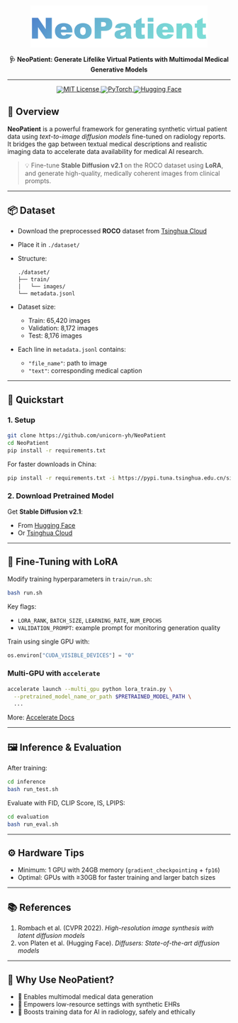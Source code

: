 <div align="center">   <img src="figure/NeoPatient.png" width="400em" />   <p align="center"><strong>🩺 NeoPatient: Generate Lifelike Virtual Patients with Multimodal Medical Generative Models</strong></p> </div>

------



<div align="center" style="line-height: 1;">
  <a href="https://github.com/unicorn-yh/NeoPatient/blob/main/LICENSE">
    <img alt="MIT License"
      src="https://img.shields.io/badge/Code%20License-MIT-brightgreen?logo=open-source-initiative&logoColor=white"/>
  </a>
  <a href="https://pytorch.org/">
    <img alt="PyTorch"
      src="https://img.shields.io/badge/PyTorch-2.0+-%23EE4C2C?logo=pytorch&logoColor=white"/>
  </a>
  <a href="https://huggingface.co/stabilityai/stable-diffusion-2-1">
    <img alt="Hugging Face"
      src="https://img.shields.io/badge/%F0%9F%A4%97%20Hugging%20Face-Stability%20AI-ffc107?color=ffc107&logoColor=white"/>
   </a>
</div>



## 🧬 Overview

**NeoPatient** is a powerful framework for generating synthetic virtual patient data using *text-to-image diffusion models* fine-tuned on radiology reports. It bridges the gap between textual medical descriptions and realistic imaging data to accelerate data availability for medical AI research.

> 💡 Fine-tune **Stable Diffusion v2.1** on the ROCO dataset using **LoRA**, and generate high-quality, medically coherent images from clinical prompts.

------

## 📦 Dataset

- Download the preprocessed **ROCO** dataset from [Tsinghua Cloud](https://cloud.tsinghua.edu.cn/d/c10a6bfc0fb74fd28cbd/)

- Place it in `./dataset/`

- Structure:

  ```
  ./dataset/
  ├── train/
  │   └── images/
  └── metadata.jsonl
  ```

- Dataset size:

  - Train: 65,420 images
  - Validation: 8,172 images
  - Test: 8,176 images

- Each line in `metadata.jsonl` contains:

  - `"file_name"`: path to image
  - `"text"`: corresponding medical caption

------

## 🚀 Quickstart

### 1. Setup

```bash
git clone https://github.com/unicorn-yh/NeoPatient
cd NeoPatient
pip install -r requirements.txt
```

For faster downloads in China:

```bash
pip install -r requirements.txt -i https://pypi.tuna.tsinghua.edu.cn/simple
```

### 2. Download Pretrained Model

Get **Stable Diffusion v2.1**:

- From [Hugging Face](https://huggingface.co/stabilityai/stable-diffusion-2-1)
- Or [Tsinghua Cloud](https://cloud.tsinghua.edu.cn/d/e2be80c926464046a661/)

------

## 🎯 Fine-Tuning with LoRA

Modify training hyperparameters in `train/run.sh`:

```bash
bash run.sh
```

Key flags:

- `LORA_RANK`, `BATCH_SIZE`, `LEARNING_RATE`, `NUM_EPOCHS`
- `VALIDATION_PROMPT`: example prompt for monitoring generation quality

Train using single GPU with:

```python
os.environ["CUDA_VISIBLE_DEVICES"] = "0"
```

### Multi-GPU with `accelerate`

```bash
accelerate launch --multi_gpu python lora_train.py \
  --pretrained_model_name_or_path $PRETRAINED_MODEL_PATH \
  ...
```

More: [Accelerate Docs](https://huggingface.co/docs/accelerate/basic_tutorials/launch)

------

## 🖼 Inference & Evaluation

After training:

```bash
cd inference
bash run_test.sh
```

Evaluate with FID, CLIP Score, IS, LPIPS:

```bash
cd evaluation
bash run_eval.sh
```

------

## ⚙️ Hardware Tips

- Minimum: 1 GPU with 24GB memory (`gradient_checkpointing` + `fp16`)
- Optimal: GPUs with ≥30GB for faster training and larger batch sizes

------

## 📚 References

1. Rombach et al. (CVPR 2022). *High-resolution image synthesis with latent diffusion models*
2. von Platen et al. (Hugging Face). *Diffusers: State-of-the-art diffusion models*

------

## 🧠 Why Use NeoPatient?

- 🔬 Enables multimodal medical data generation
- 🏥 Empowers low-resource settings with synthetic EHRs
- 🤖 Boosts training data for AI in radiology, safely and ethically

